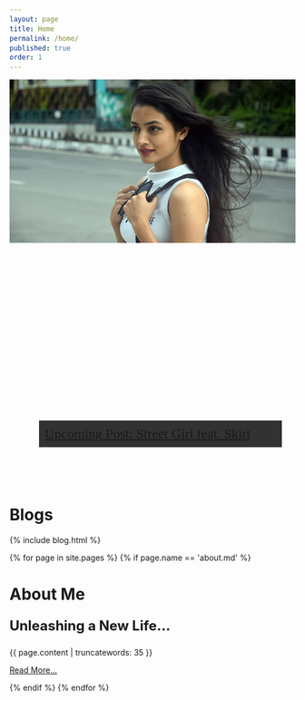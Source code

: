 ```yaml
---
layout: page
title: Home
permalink: /home/
published: true
order: 1
---
```


<div class="media">
	<div class="media-img"><img src="/images/index-recent.jpg" alt=""></div>
	<div class="media-bd" style="padding-left:28px;">
                <a href="/street/2016/08/29/the-skirt-affair.html">
		<div style="background:url('/images/upcoming.jpg') no-repeat;height:400px;padding: 10px 24px;">
			<p style="background-color: rgba(0,0,0,0.8);padding: 10px;font-size: 24px; font-family:Cormorant;margin-top: 300px;">Upcoming Post: Street Girl feat. Skirt</p>
		</div></a>
	</div>
</div>

<div class="section">
	<h1 class='title'>Blogs </h1>
	{% include blog.html %}
</div>

{% for page in site.pages %}
{% if page.name == 'about.md' %}
<div class="section">
        <h1 class='section-head'>About Me </h1>
<div id="about" class="post">
    <p style="font-weight:bold;font-size:x-large;">Unleashing a New Life...</p>
{{ page.content | truncatewords: 35 }}
<p><a href="{{ page.url }}" class="btn">Read More&hellip;</a></p>
</div>
{% endif %}
{% endfor %}
